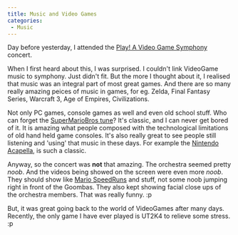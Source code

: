 ```yaml
---
title: Music and Video Games
categories:
 - Music
---
```


Day before yesterday, I attended the [Play! A Video Game Symphony][0] concert.

When I first heard about this, I was surprised. I couldn't link VideoGame music to symphony. Just didn't fit. But the more I thought about it, I realised that music was an integral part of most great games. And there are so many really amazing peices of music in games, for eg. Zelda, Final Fantasy Series, Warcraft 3, Age of Empires, Civilizations.

Not only PC games, console games as well and even old school stuff. Who can forget the [SuperMarioBros tune][1]? It's classic, and I can never get bored of it. It is amazing what people composed with the technological limitations of old hand held game consoles. It's also really great to see people still listening and 'using' that music in these days. For example the [Nintendo Acapella][2], is such a classic.

Anyway, so the concert was **not** that amazing. The orchestra seemed pretty _noob_. And the videos being showed on the screen were even more _noob_. They should show like [Mario SpeedRuns][3] and stuff, not some noob jumping right in front of the Goombas. They also kept showing facial close ups of the orchestra members. That was really funny. :p

But, it was great going back to the world of VideoGames after many days. Recently, the only game I have ever played is UT2K4 to relieve some stress. :p


[0]: http://www.play-symphony.com/
[1]: http://emuse.ebaumsworld.com/flash/play/1825/
[2]: http://www.youtube.com/watch?v=B-hh1dkFNsI
[3]: http://www.youtube.com/watch?v=9QXIZEMpmZY
